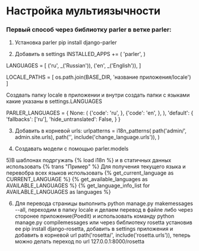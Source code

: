 # Настройка мультиязычности

### Первый способ через библиотку parler в ветке parler:
1) Установка parler pip install django-parler

2) Добавить в settings 
INSTALLED_APPS += (
    'parler',
)

LANGUAGES = [
    ('ru', _('Russian')),
    ('en', _('English')),
]

LOCALE_PATHS = [
    os.path.join(BASE_DIR, 'название приложения/locale')
]

Создвать папку locale в приложении и внутри создать папки с языками какие 
указаны в settings.LANGUAGES

PARLER_LANGUAGES = {
    None: (
        {'code': 'ru', },
        {'code': 'en', },
    ),
    'default': {
        'fallbacks': ['ru'],
        'hide_untranslated': False,
    }
}

3) Добавить в корневой urls:
urlpatterns = i18n_patterns(
    path('admin/', admin.site.urls),
    path('', include('change_language.urls')),
)

4) Создавать модели с помощью parler.models

5)В шаблонах подргужать {% load i18n %} и в статичных данных использовать
{% trans "Пример" %}
Для получения текущего языка и перевобра всех языков использовать
{% get_current_language as CURRENT_LANGUAGE %}
{% get_available_languages as AVAILABLE_LANGUAGES %}
{% get_language_info_list for AVAILABLE_LANGUAGES as languages %}

6) Для перевода страницы выполнить python manage.py makemessages --all, 
переходим в папку locale и делаем перевод в файле либо через сторонее 
приложение(Poedit) и использовать команду python manage.py compilemessages
или через библиотеку rosetta установив ее pip install django-rosetta, 
добавить в settings приложения и добавить в корневой url 
path('rosetta/', include('rosetta.urls')), теперь можно делать переход 
по url 127.0.0.1:8000/rosetta